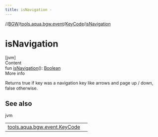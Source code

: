 ```yaml
---
title: isNavigation -
---
```

//[BGW](../../../index.md)/[tools.aqua.bgw.event](../index.md)/[KeyCode](index.md)/[isNavigation](is-navigation.md)



# isNavigation  
[jvm]  
Content  
fun [isNavigation](is-navigation.md)(): [Boolean](https://kotlinlang.org/api/latest/jvm/stdlib/kotlin/-boolean/index.html)  
More info  


Returns true if key was a navigation key like arrows and page up / down, false otherwise.



## See also  
  
jvm  
  
| | |
|---|---|
| <a name="tools.aqua.bgw.event/KeyCode/isNavigation/#/PointingToDeclaration/"></a>[tools.aqua.bgw.event.KeyCode](is-arrow.md)| <a name="tools.aqua.bgw.event/KeyCode/isNavigation/#/PointingToDeclaration/"></a>|
  
  



